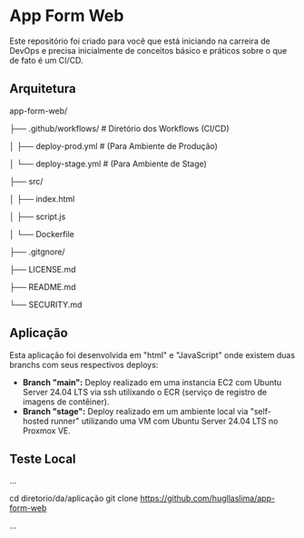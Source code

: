 # App Form Web

Este repositório foi criado para você que está iniciando na carreira de DevOps e precisa inicialmente de conceitos básico e práticos sobre o que de fato é um CI/CD.

## Arquitetura

app-form-web/

├── .github/workflows/ # Diretório dos Workflows (CI/CD) 

│   ├── deploy-prod.yml # (Para Ambiente de Produção)

│   └── deploy-stage.yml # (Para Ambiente de Stage)

├── src/

│   ├── index.html

│   ├── script.js

│   └──  Dockerfile

├── .gitgnore/

├── LICENSE.md

├── README.md

└── SECURITY.md

## Aplicação

Esta aplicação foi desenvolvida em "html" e "JavaScript" onde existem duas branchs com seus respectivos deploys:

- **Branch "main":** Deploy realizado em uma instancia EC2 com Ubuntu Server 24.04 LTS via ssh utilixando o ECR (serviço de registro de imagens de contêiner).
- **Branch "stage":** Deploy realizado em um ambiente local via "self-hosted runner" utilizando uma VM com Ubuntu Server 24.04 LTS no Proxmox VE.

## Teste Local
...

cd diretorio/da/aplicação
git clone  https://github.com/hugllaslima/app-form-web

...

